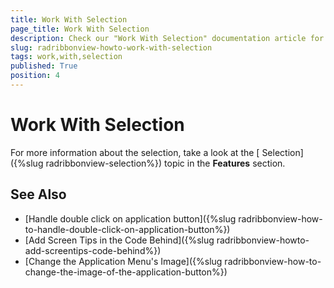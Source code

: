 ```yaml
---
title: Work With Selection
page_title: Work With Selection
description: Check our "Work With Selection" documentation article for the RadRibbonView WPF control.
slug: radribbonview-howto-work-with-selection
tags: work,with,selection
published: True
position: 4
---
```


# Work With Selection

For more information about the selection, take a look at the [ Selection]({%slug radribbonview-selection%}) topic in the __Features__ section.

## See Also
 * [Handle double click on application button]({%slug radribbonview-how-to-handle-double-click-on-application-button%})
 * [Add Screen Tips in the Code Behind]({%slug radribbonview-howto-add-screentips-code-behind%})
 * [Change the Application Menu's Image]({%slug radribbonview-how-to-change-the-image-of-the-application-button%})